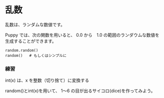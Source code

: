 # 乱数 

乱数は、ランダムな数値です。

Puppy では、次の関数を用いると、
0.0 から　1.0 の範囲のランダウムな数値を生成することができます。

```
random.random()
random()   # もしくはシンプルに
```

### 練習

int(x) は、x を整数（切り捨て）に変換する

random()とint(x)を用いて、
1〜6 の目が出るサイコロ(dice)を作ってみよう。

